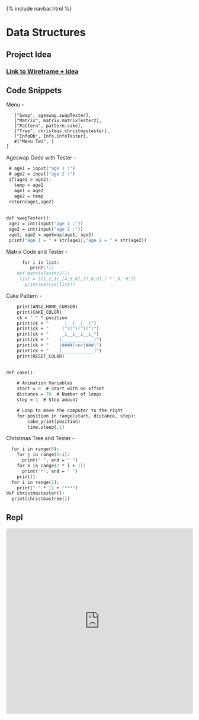 {% include navbar.html %}



# Data Structures
## Project Idea
### [Link to Wireframe + Idea](https://ninjabreadlord.github.io/grup-grass/webProject) 
## Code Snippets


Menu - 
 ``` main_menu = [
    ["Swap", ageswap.swapTester],
    ["Matrix", matrix.matrixTester2],
    ["Pattern", pattern.cake],
    ["Tree", christmas.christmastester],
    ["InfoDb", Info.infoTester],
    #["Menu Two", ]
]
 ``` 

Ageswap Code with Tester - 
 ``` def ageSwap(age1,age2):
  # age1 = input("age 1 :")
  # age2 = input("age 2 :")
  if(age1 > age2):
    temp = age1
    age1 = age2
    age2 = temp
  return(age1,age2)
    
    
def swapTester():
  age1 = int(input("age 1 :"))
  age2 = int(input("age 2 :"))
  age1, age2 = ageSwap(age1, age2)
  print("age 1 = " + str(age1),"age 2 = " + str(age2))
  ```


Matrix Code and Tester - 
``` def matrix(list):
      for i in list:
         print(*i) 
    def matrixTester2():
     list = [[1,2,3],[4,5,6],[7,8,9],['*',0,'#']]
       print(matrix(list))    
 ```

Cake Pattern - 
```def cake_print(position):
    print(ANSI_HOME_CURSOR)
    print(CAKE_COLOR)
    ck = " " * position
    print(ck + "      )  (  )  (")
    print(ck + "     (^)(^)(^)(^)")
    print(ck + "     _i__i__i__i_")
    print(ck + "    (____________)")
    print(ck + "    |####|>o<|###|")
    print(ck + "    (____________)")
    print(RESET_COLOR)

  
def cake():

    # Animation Variables
    start = 0  # Start with no offset
    distance = 70  # Number of loops
    step = 1  # Step amount

    # Loop to move the computer to the right
    for position in range(start, distance, step):
        cake_print(position)  
        time.sleep(.1)
```


Christmas Tree and Tester - 
``` def christmastree():
  for i in range(6):
    for j in range(6-i):
      print(" ", end = " ")
    for k in range(2 * i + 1):
      print("*", end = " ")
    print()
  for i in range(2):
    print(" " * 11 + "***")
def christmastester():
  print(christmastree())
 ```


## Repl
<iframe frameborder="0" width="100%" height="500px" src="https://replit.com/@EverittC/Tri-3-Everitt-Cheng?embed=true"> unwantedtext </iframe>

